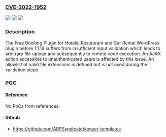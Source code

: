 ### [CVE-2022-1952](https://cve.mitre.org/cgi-bin/cvename.cgi?name=CVE-2022-1952)
![](https://img.shields.io/static/v1?label=Product&message=Free%20Booking%20Plugin%20for%20Hotels%2C%20Restaurant%20and%20Car%20Rental%20%E2%80%93%20eaSYNC&color=blue)
![](https://img.shields.io/static/v1?label=Version&message=n%2Fa&color=blue)
![](https://img.shields.io/static/v1?label=Vulnerability&message=CWE-434%20Unrestricted%20Upload%20of%20File%20with%20Dangerous%20Type&color=brighgreen)

### Description

The Free Booking Plugin for Hotels, Restaurant and Car Rental WordPress plugin before 1.1.16 suffers from insufficient input validation which leads to arbitrary file upload and subsequently to remote code execution. An AJAX action accessible to unauthenticated users is affected by this issue. An allowlist of valid file extensions is defined but is not used during the validation steps.

### POC

#### Reference
No PoCs from references.

#### Github
- https://github.com/ARPSyndicate/kenzer-templates

